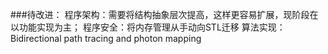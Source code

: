 ###待改进：
程序架构：需要将结构抽象层次提高，这样更容易扩展，现阶段在以功能实现为主；
程序安全：将内存管理从手动向STL迁移
算法实现：Bidirectional path tracing and photon mapping